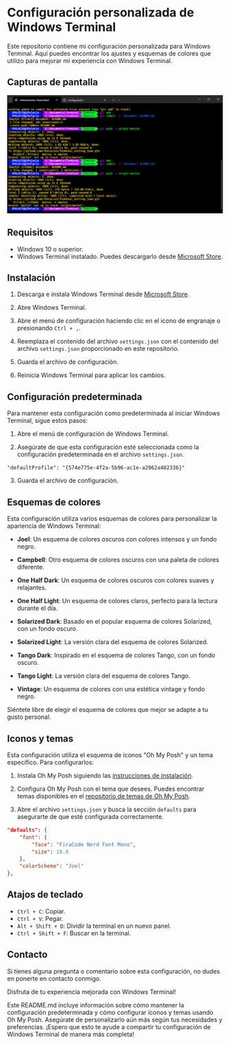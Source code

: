 


# Configuración personalizada de Windows Terminal

Este repositorio contiene mi configuración personalizada para Windows Terminal. Aquí puedes encontrar los ajustes y esquemas de colores que utilizo para mejorar mi experiencia con Windows Terminal.

## Capturas de pantalla

![Windows Terminal](windows-terminal.png)

## Requisitos

- Windows 10 o superior.
- Windows Terminal instalado. Puedes descargarlo desde [Microsoft Store](https://aka.ms/terminal-documentation).

## Instalación

1. Descarga e instala Windows Terminal desde [Microsoft Store](https://aka.ms/terminal-documentation).

2. Abre Windows Terminal.

3. Abre el menú de configuración haciendo clic en el icono de engranaje o presionando `Ctrl + ,`.

4. Reemplaza el contenido del archivo `settings.json` con el contenido del archivo `settings.json` proporcionado en este repositorio.

5. Guarda el archivo de configuración.

6. Reinicia Windows Terminal para aplicar los cambios.

## Configuración predeterminada

Para mantener esta configuración como predeterminada al iniciar Windows Terminal, sigue estos pasos:

1. Abre el menú de configuración de Windows Terminal.

2. Asegúrate de que esta configuración esté seleccionada como la configuración predeterminada en el archivo `settings.json`.

```
"defaultProfile": "{574e775e-4f2a-5b96-ac1e-a2962a402336}"
```

3. Guarda el archivo de configuración.

## Esquemas de colores

Esta configuración utiliza varios esquemas de colores para personalizar la apariencia de Windows Terminal:

- **Joel**: Un esquema de colores oscuros con colores intensos y un fondo negro.

- **Campbell**: Otro esquema de colores oscuros con una paleta de colores diferente.

- **One Half Dark**: Un esquema de colores oscuros con colores suaves y relajantes.

- **One Half Light**: Un esquema de colores claros, perfecto para la lectura durante el día.

- **Solarized Dark**: Basado en el popular esquema de colores Solarized, con un fondo oscuro.

- **Solarized Light**: La versión clara del esquema de colores Solarized.

- **Tango Dark**: Inspirado en el esquema de colores Tango, con un fondo oscuro.

- **Tango Light**: La versión clara del esquema de colores Tango.

- **Vintage**: Un esquema de colores con una estética vintage y fondo negro.

Siéntete libre de elegir el esquema de colores que mejor se adapte a tu gusto personal.

## Iconos y temas

Esta configuración utiliza el esquema de íconos "Oh My Posh" y un tema específico. Para configurarlos:

1. Instala Oh My Posh siguiendo las [instrucciones de instalación](https://ohmyposh.dev/docs/installation).

2. Configura Oh My Posh con el tema que desees. Puedes encontrar temas disponibles en el [repositorio de temas de Oh My Posh](https://github.com/JanDeDobbeleer/oh-my-posh).

3. Abre el archivo `settings.json` y busca la sección `defaults` para asegurarte de que esté configurada correctamente.

```json
"defaults": {
    "font": {
        "face": "FiraCode Nerd Font Mono",
        "size": 10.0
    },
    "colorScheme": "Joel"
},
```

## Atajos de teclado

- `Ctrl + C`: Copiar.
- `Ctrl + V`: Pegar.
- `Alt + Shift + D`: Dividir la terminal en un nuevo panel.
- `Ctrl + Shift + F`: Buscar en la terminal.

## Contacto

Si tienes alguna pregunta o comentario sobre esta configuración, no dudes en ponerte en contacto conmigo.

Disfruta de tu experiencia mejorada con Windows Terminal!


Este README.md incluye información sobre cómo mantener la configuración predeterminada y cómo configurar íconos y temas usando Oh My Posh. Asegúrate de personalizarlo aún más según tus necesidades y preferencias. ¡Espero que esto te ayude a compartir tu configuración de Windows Terminal de manera más completa!

